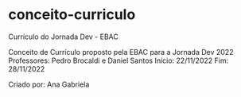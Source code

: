 # conceito-curriculo
Currículo do Jornada Dev - EBAC

Conceito de Currículo proposto pela EBAC para a Jornada Dev 2022
Professores: Pedro Brocaldi e Daniel Santos
Início: 22/11/2022
Fim: 28/11/2022

Criado por: Ana Gabriela

